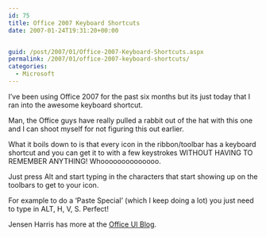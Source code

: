 ```yaml
---
id: 75
title: Office 2007 Keyboard Shortcuts
date: 2007-01-24T19:31:20+00:00


guid: /post/2007/01/Office-2007-Keyboard-Shortcuts.aspx
permalink: /2007/01/office-2007-keyboard-shortcuts/
categories:
  - Microsoft
---
```

<p>I&rsquo;ve been using Office 2007 for the past six months but its just today that I ran into the awesome keyboard shortcut.</p>
<p>Man, the Office&nbsp;guys have really pulled a rabbit out of the hat with this one and I can shoot myself for not figuring this out earlier.</p>
<p>What it boils down to is that every icon in the ribbon/toolbar has a keyboard shortcut and you can get it to with a few keystrokes WITHOUT HAVING TO REMEMBER ANYTHING! Whoooooooooooooo.</p>
<p>Just press Alt and start typing in the characters that start showing up on the toolbars to get to your icon.</p>
<p>For example to do a &lsquo;Paste Special&rsquo; (which I keep doing a lot) you just need to type in ALT, H, V, S. Perfect!</p>
<p>Jensen Harris has more at the <a href="http://blogs.msdn.com/jensenh/archive/2005/10/13/480568.aspx">Office UI Blog</a>.</p>